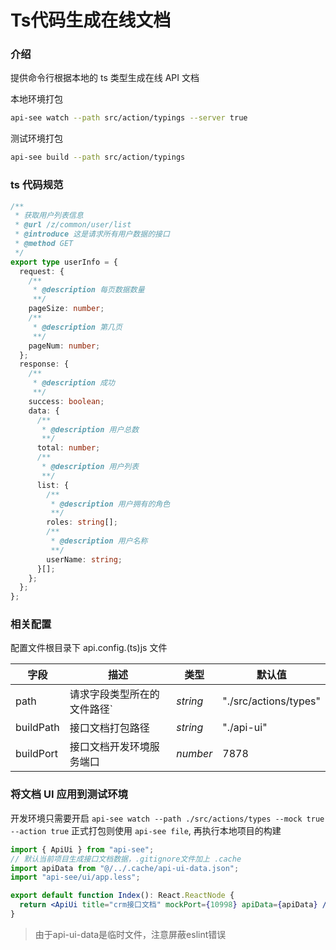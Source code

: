 # Ts代码生成在线文档

### 介绍

提供命令行根据本地的 ts 类型生成在线 API 文档

本地环境打包

```bash
api-see watch --path src/action/typings --server true
```

测试环境打包

```bash
api-see build --path src/action/typings
```

### ts 代码规范

```typescript
/**
 * 获取用户列表信息
 * @url /z/common/user/list
 * @introduce 这是请求所有用户数据的接口
 * @method GET
 */
export type userInfo = {
  request: {
    /**
     * @description 每页数据数量
     **/
    pageSize: number;
    /**
     * @description 第几页
     **/
    pageNum: number;
  };
  response: {
    /**
     * @description 成功
     **/
    success: boolean;
    data: {
      /**
       * @description 用户总数
       **/
      total: number;
      /**
       * @description 用户列表
       **/
      list: {
        /**
         * @description 用户拥有的角色
         **/
        roles: string[];
        /**
         * @description 用户名称
         **/
        userName: string;
      }[];
    };
  };
};
```

### 相关配置

配置文件根目录下 api.config.(ts)js 文件

| 字段      | 描述                        | 类型     | 默认值                |
| --------- | --------------------------- | -------- | --------------------- |
| path      | 请求字段类型所在的文件路径` | _string_ | "./src/actions/types" |
| buildPath | 接口文档打包路径            | _string_ | "./api-ui"            |
| buildPort | 接口文档开发环境服务端口    | _number_ | 7878                  |

### 将文档 UI 应用到测试环境

开发环境只需要开启 `api-see watch --path ./src/actions/types --mock true --action true`
正式打包则使用 `api-see file`, 再执行本地项目的构建

```jsx
import { ApiUi } from "api-see";
// 默认当前项目生成接口文档数据，.gitignore文件加上 .cache
import apiData from "@/../.cache/api-ui-data.json";
import "api-see/ui/app.less";

export default function Index(): React.ReactNode {
  return <ApiUi title="crm接口文档" mockPort={10998} apiData={apiData} />;
}
```

> 由于api-ui-data是临时文件，注意屏蔽eslint错误
